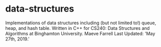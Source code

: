 # data-structures
Implementations of data structures including (but not limited to!) queue, heap, and hash table.
Written in C++ for CS240: Data Structures and Algorithms at Binghamton University.
Maeve Farrell
Last Updated: 'May 27th, 2019.'
